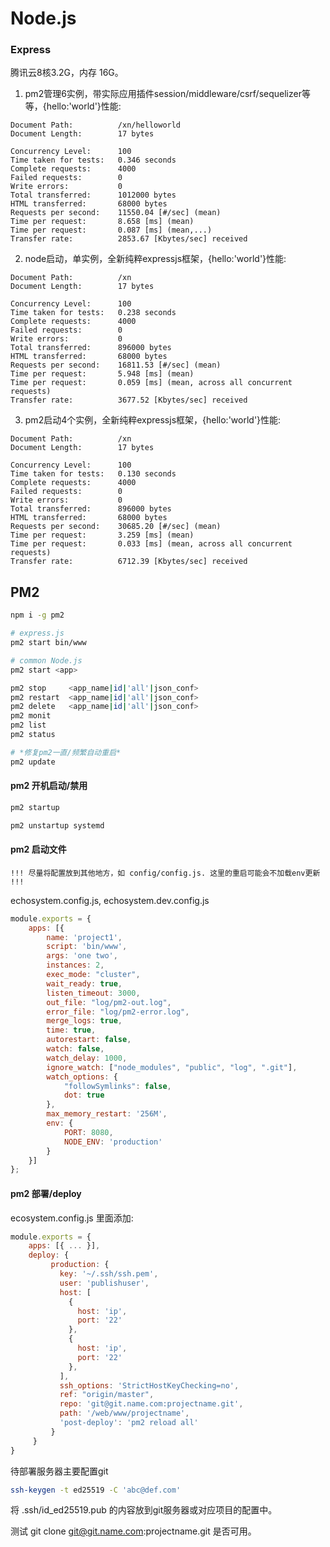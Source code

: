 # Node.js

### Express

腾讯云8核3.2G，内存 16G。

1. pm2管理6实例，带实际应用插件session/middleware/csrf/sequelizer等等，{hello:'world'}性能:

```log
Document Path:          /xn/helloworld
Document Length:        17 bytes

Concurrency Level:      100
Time taken for tests:   0.346 seconds
Complete requests:      4000
Failed requests:        0
Write errors:           0
Total transferred:      1012000 bytes
HTML transferred:       68000 bytes
Requests per second:    11550.04 [#/sec] (mean)
Time per request:       8.658 [ms] (mean)
Time per request:       0.087 [ms] (mean,...)
Transfer rate:          2853.67 [Kbytes/sec] received
```

2. node启动，单实例，全新纯粹expressjs框架，{hello:'world'}性能:

```log
Document Path:          /xn
Document Length:        17 bytes

Concurrency Level:      100
Time taken for tests:   0.238 seconds
Complete requests:      4000
Failed requests:        0
Write errors:           0
Total transferred:      896000 bytes
HTML transferred:       68000 bytes
Requests per second:    16811.53 [#/sec] (mean)
Time per request:       5.948 [ms] (mean)
Time per request:       0.059 [ms] (mean, across all concurrent requests)
Transfer rate:          3677.52 [Kbytes/sec] received
```

3. pm2启动4个实例，全新纯粹expressjs框架，{hello:'world'}性能:


```log
Document Path:          /xn
Document Length:        17 bytes

Concurrency Level:      100
Time taken for tests:   0.130 seconds
Complete requests:      4000
Failed requests:        0
Write errors:           0
Total transferred:      896000 bytes
HTML transferred:       68000 bytes
Requests per second:    30685.20 [#/sec] (mean)
Time per request:       3.259 [ms] (mean)
Time per request:       0.033 [ms] (mean, across all concurrent requests)
Transfer rate:          6712.39 [Kbytes/sec] received
```

## PM2

```bash
npm i -g pm2

# express.js
pm2 start bin/www

# common Node.js
pm2 start <app>

pm2 stop     <app_name|id|'all'|json_conf>
pm2 restart  <app_name|id|'all'|json_conf>
pm2 delete   <app_name|id|'all'|json_conf>
pm2 monit
pm2 list
pm2 status

# *修复pm2一直/频繁自动重启*
pm2 update
```

#### pm2 开机启动/禁用

```bash
pm2 startup

pm2 unstartup systemd
```

#### pm2 启动文件

`!!! 尽量将配置放到其他地方，如 config/config.js. 这里的重启可能会不加载env更新 !!!`

echosystem.config.js, echosystem.dev.config.js

```js
module.exports = {
    apps: [{
        name: 'project1',
        script: 'bin/www',
        args: 'one two',
        instances: 2,
        exec_mode: "cluster",
        wait_ready: true,
        listen_timeout: 3000,
        out_file: "log/pm2-out.log",
        error_file: "log/pm2-error.log",
        merge_logs: true,
        time: true,
        autorestart: false,
        watch: false,
        watch_delay: 1000,
        ignore_watch: ["node_modules", "public", "log", ".git"],
        watch_options: {
            "followSymlinks": false,
            dot: true
        },
        max_memory_restart: '256M',
        env: {
            PORT: 8080,
            NODE_ENV: 'production'
        }
    }]
};
```

#### pm2 部署/deploy

ecosystem.config.js 里面添加:

```js
module.exports = {
    apps: [{ ... }],
    deploy: {
         production: {
           key: '~/.ssh/ssh.pem',
           user: 'publishuser',
           host: [
             {
               host: 'ip',
               port: '22'
             },
             {
               host: 'ip',
               port: '22'
             },
           ],
           ssh_options: 'StrictHostKeyChecking=no',
           ref: "origin/master",
           repo: 'git@git.name.com:projectname.git',
           path: '/web/www/projectname',
           'post-deploy': 'pm2 reload all'
         }
     }
}
```
待部署服务器主要配置git

```bash
ssh-keygen -t ed25519 -C 'abc@def.com'
```

将 .ssh/id_ed25519.pub 的内容放到git服务器或对应项目的配置中。

测试 git clone git@git.name.com:projectname.git 是否可用。
